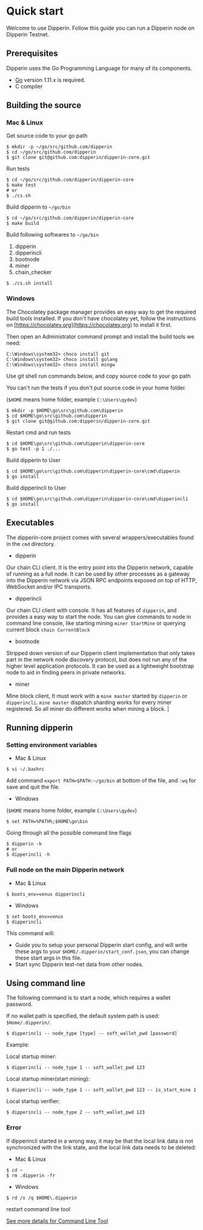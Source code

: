 # Quick start
Welcome to use Dipperin. Follow this guide you can run a Dipperin node on Dipperin Testnet.

## Prerequisites
Dipperin uses the Go Programming Language for many of its components.

- [Go](https://golang.org/dl/) version 1.11.x is required.
- C compiler

## Building the source

### Mac & Linux

Get source code to your go path

```shell
$ mkdir -p ~/go/src/github.com/dipperin
$ cd ~/go/src/github.com/dipperin
$ git clone git@github.com:dipperin/dipperin-core.git
```

Run tests

```shell
$ cd ~/go/src/github.com/dipperin/dipperin-core
$ make test
# or
$ ./cs.sh
```

Build dipperin to `~/go/bin`

```shell
$ cd ~/go/src/github.com/dipperin/dipperin-core
$ make build
```

Build following softwares to `~/go/bin`

1. dipperin
2. dipperincli
3. bootnode
4. miner
5. chain_checker

```
$ ./cs.sh install
```

### Windows

The Chocolatey package manager provides an easy way to get the required build tools installed. If you don't have chocolatey yet, follow the instructions on [https://chocolatey.org](https://chocolatey.org) to install it first.

Then open an Administrator command prompt and install the build tools we need:

```
C:\Windows\system32> choco install git
C:\Windows\system32> choco install golang
C:\Windows\system32> choco install mingw
```

Use git shell run commands below, and copy source code to your go path

You can't run the tests if you don't put source code in your home folder.

(`$HOME` means home folder, example `C:\Users\qydev`)

```
$ mkdir -p $HOME\go\src\github.com\dipperin
$ cd $HOME\go\src\github.com\dipperin
$ git clone git@github.com:dipperin/dipperin-core.git
```

Restart cmd and run tests

```
$ cd $HOME\go\src\github.com\dipperin\dipperin-core
$ go test -p 1 ./...
```

Build dipperin to User

```
$ cd $HOME\go\src\github.com\dipperin\dipperin-core\cmd\dipperin
$ go install
```

Build dipperincli to User

```
$ cd $HOME\go\src\github.com\dipperin\dipperin-core\cmd\dipperincli
$ go install
```

## Executables

The dipperin-core project comes with several wrappers/executables found in the `cmd` directory.

- dipperin

Our chain CLI client. It is the entry point into the Dipperin network, capable of running as a full node.
It can be used by other processes as a gateway into the Dipperin network via JSON RPC endpoints exposed on top of HTTP,
WebSocket and/or IPC transports.

- dipperincli

Our chain CLI client with console. It has all features of `dipperin`, and provides a easy way to start the node.
You can give commands to node in command line console, like starting mining `miner StartMine` or querying current block `chain CurrentBlock`

- bootnode

Stripped down version of our Dipperin client implementation that only takes part in the network node discovery protocol,
but does not run any of the higher level application protocols.
It can be used as a lightweight bootstrap node to aid in finding peers in private networks.

- miner

Mine block client, It must work with a `mine master` started by `dipperin` or `dipperincli`.
`mine master` dispatch sharding works for every miner registered.
So all miner do different works when mining a block. |

## Running dipperin

### Setting environment variables

- Mac & Linux

```
$ vi ~/.bashrc
```

Add command `export PATH=$PATH:~/go/bin` at bottom of the file,
and `:wq` for save and quit the file.

- Windows

(`$HOME` means home folder, example `C:\Users\qydev`)

```
$ set PATH=%PATH%;$HOME\go\bin
```

Going through all the possible command line flags

```shell
$ dipperin -h
# or
$ dipperincli -h
```

### Full node on the main Dipperin network

- Mac & Linux

```shell
$ boots_env=venus dipperincli
```

- Windows

```shell
$ set boots_env=venus
$ dipperincli
```

This command will:

 * Guide you to setup your personal Dipperin start config, and will write these args to your `$HOME/.dipperin/start_conf.json`, you can change these start args in this file.
 * Start sync Dipperin test-net data from other nodes.

## Using command line

The following command is to start a node, which requires a wallet password.

If no wallet path is specified, the default system path is used: `$Home/.dipperin/`.

```
$ dipperincli -- node_type [type] -- soft_wallet_pwd [password]
```

Example:

Local startup miner:
```
$ dipperincli -- node_type 1 -- soft_wallet_pwd 123
```

Local startup miner(start mining):
```
$ dipperincli -- node_type 1 -- soft_wallet_pwd 123 -- is_start_mine 1
```

Local startup verifier:
```
$ dipperincli -- node_type 2 -- soft_wallet_pwd 123
```

### Error

If dipperincli started in a wrong way,
it may be that the local link data is not synchronized with the link state,
and the local link data needs to be deleted:

- Mac & Linux

```
$ cd ~
$ rm .dipperin -fr
```

- Windows

```
$ rd /s /q $HOME\.dipperin
```

restart command line tool

[See more details for Command Line Tool](../design/commands.html)
